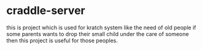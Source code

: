 # craddle-server
this is project which is used for kratch system like the need of old people if some parents wants to drop their small child under the care of someone then this project is useful for those peoples.
